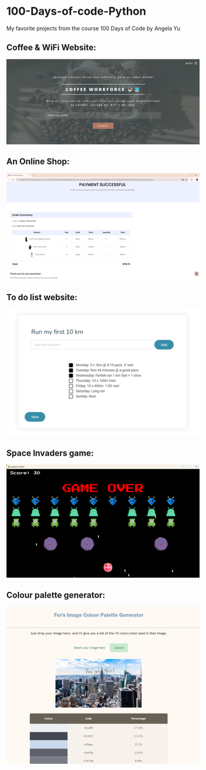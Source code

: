 # 100-Days-of-code-Python
My favorite projects from the course 100 Days of Code by Angela Yu

<h2>Coffee & WiFi Website:</h2>

![Coffee Wifi](https://github.com/fersa3/100-Days-of-code-Python/raw/main/screenshots/day88-Coffee-Wifi-website/home.png)

<h2>An Online Shop:</h2>

![Online shop](https://github.com/fersa3/100-Days-of-code-Python/raw/main/screenshots/day97-online-shop/checkout-successful.png)

<h2>To do list website:</h2>

![Todo list](https://github.com/fersa3/100-Days-of-code-Python/raw/main/screenshots/day89-Todo-List-Website-master/challenge-todo-list.png)

<h2>Space Invaders game:</h2>

![Space invaders](https://github.com/fersa3/100-Days-of-code-Python/raw/main/screenshots/day95-SpaceInvaders/space_invaders_go.png)

<h2>Colour palette generator:</h2>

![Colour palette](https://github.com/fersa3/100-Days-of-code-Python/raw/main/screenshots/day92-image-colour-palette-generator/palette_generator.png)
